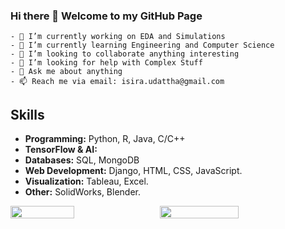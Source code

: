 ### Hi there 👋 Welcome to my GitHub Page
	- 🔭 I’m currently working on EDA and Simulations
	- 🌱 I’m currently learning Engineering and Computer Science
	- 👯 I’m looking to collaborate anything interesting
	- 🤔 I’m looking for help with Complex Stuff
	- 💬 Ask me about anything
	- 📫 Reach me via email: isira.udattha@gmail.com

## Skills
- **Programming:** Python, R, Java, C/C++
- **TensorFlow & AI:** 
- **Databases:** SQL, MongoDB
- **Web Development:** Django, HTML, CSS, JavaScript.
- **Visualization:** Tableau, Excel.
- **Other:** SolidWorks, Blender.





<div class='container' style="display: flex; flex-direction: row;">
<img style="height: auto; width: 45%;" class="img" src="https://github-readme-stats.vercel.app/api/top-langs/?username=IsiraUdaththa&layout=compact&show_icons=true&title_color=5D8CB3&icon_color=4798FF&text_color=718CA1&bg_color=0d1117" />
&nbsp;
&nbsp;
<img style="height: auto; width: 50%;" class="img" src="https://github-readme-stats.vercel.app/api/?username=IsiraUdaththa&show_icons=true&title_color=5D8CB3&icon_color=4798FF&text_color=718CA1&bg_color=0d1117" />
</div>

